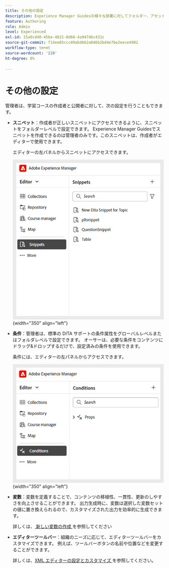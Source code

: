 ```yaml
---
title: その他の設定
description: Experience Manager Guidesの様々な部署に対してフォルダー、アセットフォルダー、変数、スニペット、条件などを設定する方法について説明します。
feature: Authoring
role: Admin
level: Experienced
exl-id: 15a0cd40-45be-4631-8d60-4a9474bc431c
source-git-commit: f14ee85ccc49abd662a046b2bd4e7be2eece4902
workflow-type: tm+mt
source-wordcount: '220'
ht-degree: 0%

---
```


# その他の設定

管理者は、学習コースの作成者と公開者に対して、次の設定を行うこともできます。

- **スニペット**：作成者が正しいスニペットにアクセスできるように、スニペットをフォルダーレベルで設定できます。 Experience Manager Guidesでスニペットを作成できるのは管理者のみです。このスニペットは、作成者がエディターで使用できます。

  エディターの左パネルからスニペットにアクセスできます。

  ![](assets/create-snippets.png){width="350" align="left"}
- **条件**：管理者は、標準の DITA サポートの条件属性をグローバルレベルまたはフォルダレベルで設定できます。 オーサーは、必要な条件をコンテンツにドラッグ&amp;ドロップするだけで、設定済みの条件を使用できます。

  条件には、エディターの左パネルからアクセスできます。

  ![](assets/create-conditions.png){width="350" align="left"}
- **変数**：変数を定義することで、コンテンツの移植性、一貫性、更新のしやすさを向上させることができます。 出力生成時に、変数は選択した変数セットの値に置き換えられるので、カスタマイズされた出力を効率的に生成できます。

  詳しくは、[ 新しい変数の作成 ](../native-pdf/native-pdf-variables.md#create-a-new-variable) を参照してください

- **エディターツールバー**：組織のニーズに応じて、エディターツールバーをカスタマイズできます。 例えば、ツールバーボタンの名前や位置などを変更することができます。

  詳しくは、[XML エディターの設定とカスタマイズ ](../cs-install-guide/conf-folder-level.md#configure-and-customize-the-xml-editor-id2065g300o5z) を参照してください。
